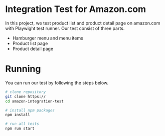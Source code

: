 # Integration Test for Amazon.com

In this project, we test product list and product detail page on amazon.com with Playwight test runner.
Our test consist of three parts.
- Hamburger menu and menu items
- Product list page
- Product detail page

# Running
You can run our test by following the steps below.
```bash
# clone repository
git clone https://
cd amazon-integration-test

# install npm packages
npm install

# run all tests
npm run start
```
